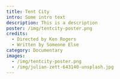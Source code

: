 ```yaml
---
title: Tent City
intro: Some intro text
description: This is a description
poster: /img/tentcity-poster.png
credits:
  - Directed by Ken Rogers
  - Written by Someone Else
category: Documentary
images:
  - /img/tentcity-poster.png
  - /img/julian-zett-643140-unsplash.jpg
---
```



